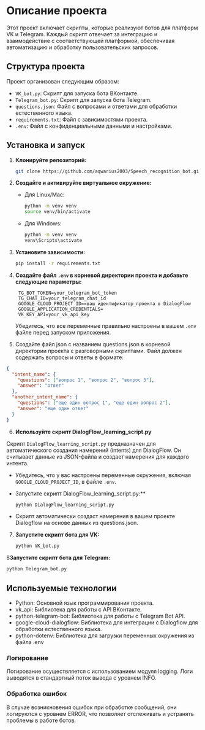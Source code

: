 # Описание проекта
Этот проект включает скрипты, которые реализуют ботов для платформ VK и Telegram.
Каждый скрипт отвечает за интеграцию и взаимодействие с соответствующей платформой,
обеспечивая автоматизацию и обработку пользовательских запросов.

## Структура проекта

Проект организован следующим образом:
- `VK_bot.py`: Скрипт для запуска бота ВКонтакте.
- `Telegram_bot.py`: Скрипт для запуска бота Telegram.
- `questions.json`: Файл с вопросами и ответами для обработки естественного языка.
- `requirements.txt`: Файл с зависимостями проекта.
- `.env`: Файл с конфиденциальными данными и настройками.



## Установка и запуск

1. **Клонируйте репозиторий:**
   ```bash
   git clone https://github.com/aqwarius2003/Speech_recognition_bot.git
   ```

2. **Создайте и активируйте виртуальное окружение:**
   - Для Linux/Mac:
     ```bash
     python -m venv venv
     source venv/bin/activate
     ```
   - Для Windows:
     ```bash
     python -m venv venv
     venv\Scripts\activate
     ```

3. **Установите зависимости:**
   ```bash
   pip install -r requirements.txt
   ```

4. **Создайте файл `.env` в корневой директории проекта и добавьте следующие параметры:**
   ```
    TG_BOT_TOKEN=your_telegram_bot_token
    TG_CHAT_ID=your_telegram_chat_id
    GOOGLE_CLOUD_PROJECT_ID==ваш_идентификатор_проекта в DialogFlow
    GOOGLE_APPLICATION_CREDENTIALS=
    VK_KEY_API=your_vk_api_key
   ```

   Убедитесь, что все переменные правильно настроены в вашем `.env` файле перед запуском приложения.

5. Создайте файл json с названием questions.json в корневой директории проекта с разговорными скриптами.
Файл должен содержать вопросы и ответы в формате:
```json
{
  "intent_name": {
    "questions": ["вопрос 1", "вопрос 2", "вопрос 3"],
    "answer": "ответ"
  },
  "another_intent_name": {
    "questions": ["еще один вопрос 1", "еще один вопрос 2"],
    "answer": "еще один ответ"
  }
}
```
6. **Используйте скрипт DialogFlow_learning_script.py**

Скрипт `DialogFlow_learning_script.py` предназначен для автоматического создания намерений (intents) для DialogFlow.
Он считывает данные из JSON-файла и создает намерения для каждого интента.
- Убедитесь, что у вас настроены переменные окружения, включая `GOOGLE_CLOUD_PROJECT_ID`, в файле `.env`.

- Запустите скрипт DialogFlow_learning_script.py:**
   ```bash
   python DialogFlow_learning_script.py
   ```
- Скрипт автоматически создаст намерения в вашем проекте Dialogflow на основе данных из questions.json.


7. **Запустите скрипт бота для VK:**
   ```bash
   python VK_bot.py
   ```

8**Запустите скрипт бота для Telegram:**
   ```bash
   python Telegram_bot.py
   ```

## **Используемые технологии**
- Python: Основной язык программирования проекта.
- vk_api: Библиотека для работы с API ВКонтакте.
- python-telegram-bot: Библиотека для работы с Telegram Bot API.
- google-cloud-dialogflow: Библиотека для интеграции с Dialogflow для обработки естественного языка.
- python-dotenv: Библиотека для загрузки переменных окружения из файла .env

### Логирование
Логирование осуществляется с использованием модуля logging. Логи выводятся в стандартный поток вывода с уровнем INFO.

### Обработка ошибок
В случае возникновения ошибок при обработке сообщений, они логируются с уровнем ERROR, что позволяет отслеживать и устранять проблемы в работе ботов.